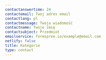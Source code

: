 ```yaml
---
contactanswertime: 24
contactemail: Twoj adres email
contactlang: pl
contactmessage: Twoja wiadomość
contactname: Twoje imię
contactsubject: Przedmiot
emailservice: formspree.io/example@email.com
netlify: false
title: Kategorie
type: contact
---
```

